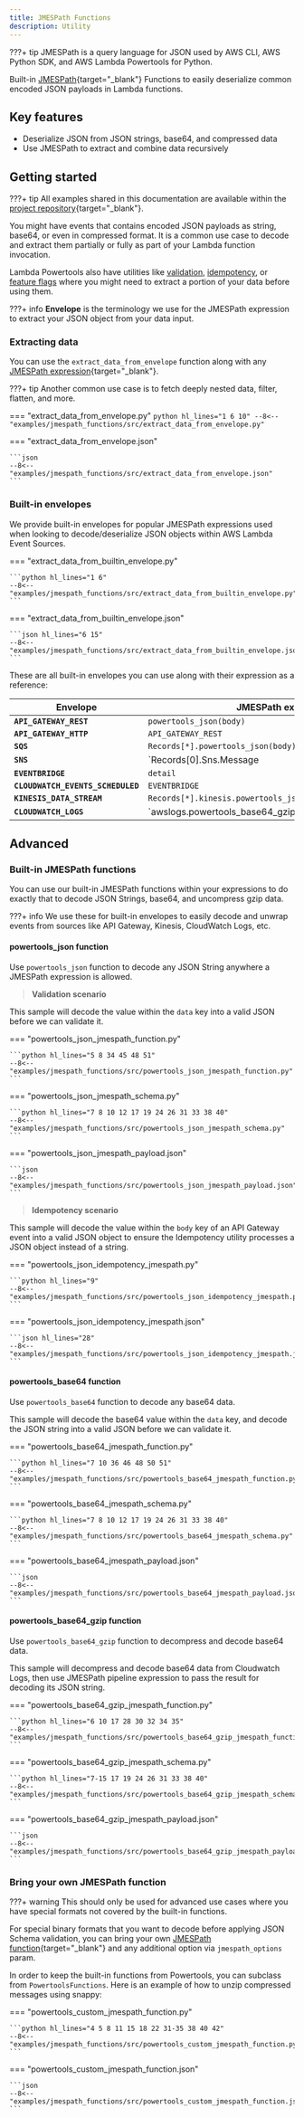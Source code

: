 ```yaml
---
title: JMESPath Functions
description: Utility
---
```


<!-- markdownlint-disable MD043 -->

???+ tip
    JMESPath is a query language for JSON used by AWS CLI, AWS Python SDK, and AWS Lambda Powertools for Python.

Built-in [JMESPath](https://jmespath.org/){target="_blank"} Functions to easily deserialize common encoded JSON payloads in Lambda functions.

## Key features

* Deserialize JSON from JSON strings, base64, and compressed data
* Use JMESPath to extract and combine data recursively

## Getting started

???+ tip
    All examples shared in this documentation are available within the [project repository](https://github.com/awslabs/aws-lambda-powertools-python/tree/develop/examples){target="_blank"}.

You might have events that contains encoded JSON payloads as string, base64, or even in compressed format. It is a common use case to decode and extract them partially or fully as part of your Lambda function invocation.

Lambda Powertools also have utilities like [validation](validation.md), [idempotency](idempotency.md), or [feature flags](feature_flags.md) where you might need to extract a portion of your data before using them.

???+ info
    **Envelope** is the terminology we use for the JMESPath expression to extract your JSON object from your data input.

### Extracting data

You can use the `extract_data_from_envelope` function along with any [JMESPath expression](https://jmespath.org/tutorial.html){target="_blank"}.

???+ tip
	Another common use case is to fetch deeply nested data, filter, flatten, and more.

=== "extract_data_from_envelope.py"
    ```python hl_lines="1 6 10"
    --8<-- "examples/jmespath_functions/src/extract_data_from_envelope.py"
    ```

=== "extract_data_from_envelope.json"

    ```json
    --8<-- "examples/jmespath_functions/src/extract_data_from_envelope.json"
    ```

### Built-in envelopes

We provide built-in envelopes for popular JMESPath expressions used when looking to decode/deserialize JSON objects within AWS Lambda Event Sources.

=== "extract_data_from_builtin_envelope.py"

	```python hl_lines="1 6"
    --8<-- "examples/jmespath_functions/src/extract_data_from_builtin_envelope.py"
	```

=== "extract_data_from_builtin_envelope.json"

    ```json hl_lines="6 15"
    --8<-- "examples/jmespath_functions/src/extract_data_from_builtin_envelope.json"
    ```

These are all built-in envelopes you can use along with their expression as a reference:

| Envelope                          | JMESPath expression                                           |
| --------------------------------- | ------------------------------------------------------------- |
| **`API_GATEWAY_REST`**            | `powertools_json(body)`                                       |
| **`API_GATEWAY_HTTP`**            | `API_GATEWAY_REST`                                            |
| **`SQS`**                         | `Records[*].powertools_json(body)`                            |
| **`SNS`**                         | `Records[0].Sns.Message                                       | powertools_json(@)`              |
| **`EVENTBRIDGE`**                 | `detail`                                                      |
| **`CLOUDWATCH_EVENTS_SCHEDULED`** | `EVENTBRIDGE`                                                 |
| **`KINESIS_DATA_STREAM`**         | `Records[*].kinesis.powertools_json(powertools_base64(data))` |
| **`CLOUDWATCH_LOGS`**             | `awslogs.powertools_base64_gzip(data)                         | powertools_json(@).logEvents[*]` |

## Advanced

### Built-in JMESPath functions

You can use our built-in JMESPath functions within your expressions to do exactly that to decode JSON Strings, base64, and uncompress gzip data.

???+ info
    We use these for built-in envelopes to easily decode and unwrap events from sources like API Gateway, Kinesis, CloudWatch Logs, etc.

#### powertools_json function

Use `powertools_json` function to decode any JSON String anywhere a JMESPath expression is allowed.

> **Validation scenario**

This sample will decode the value within the `data` key into a valid JSON before we can validate it.

=== "powertools_json_jmespath_function.py"

    ```python hl_lines="5 8 34 45 48 51"
    --8<-- "examples/jmespath_functions/src/powertools_json_jmespath_function.py"
    ```

=== "powertools_json_jmespath_schema.py"

    ```python hl_lines="7 8 10 12 17 19 24 26 31 33 38 40"
    --8<-- "examples/jmespath_functions/src/powertools_json_jmespath_schema.py"
    ```

=== "powertools_json_jmespath_payload.json"

    ```json
    --8<-- "examples/jmespath_functions/src/powertools_json_jmespath_payload.json"
    ```

> **Idempotency scenario**

This sample will decode the value within the `body` key of an API Gateway event into a valid JSON object to ensure the Idempotency utility processes a JSON object instead of a string.

=== "powertools_json_idempotency_jmespath.py"

    ```python hl_lines="9"
    --8<-- "examples/jmespath_functions/src/powertools_json_idempotency_jmespath.py"
    ```

=== "powertools_json_idempotency_jmespath.json"

    ```json hl_lines="28"
    --8<-- "examples/jmespath_functions/src/powertools_json_idempotency_jmespath.json"
    ```

#### powertools_base64 function

Use `powertools_base64` function to decode any base64 data.

This sample will decode the base64 value within the `data` key, and decode the JSON string into a valid JSON before we can validate it.

=== "powertools_base64_jmespath_function.py"

    ```python hl_lines="7 10 36 46 48 50 51"
    --8<-- "examples/jmespath_functions/src/powertools_base64_jmespath_function.py"
    ```

=== "powertools_base64_jmespath_schema.py"

    ```python hl_lines="7 8 10 12 17 19 24 26 31 33 38 40"
    --8<-- "examples/jmespath_functions/src/powertools_base64_jmespath_schema.py"
    ```

=== "powertools_base64_jmespath_payload.json"

    ```json
    --8<-- "examples/jmespath_functions/src/powertools_base64_jmespath_payload.json"
    ```

#### powertools_base64_gzip function

Use `powertools_base64_gzip` function to decompress and decode base64 data.

This sample will decompress and decode base64 data from Cloudwatch Logs, then use JMESPath pipeline expression to pass the result for decoding its JSON string.

=== "powertools_base64_gzip_jmespath_function.py"

    ```python hl_lines="6 10 17 28 30 32 34 35"
    --8<-- "examples/jmespath_functions/src/powertools_base64_gzip_jmespath_function.py"
    ```

=== "powertools_base64_gzip_jmespath_schema.py"

    ```python hl_lines="7-15 17 19 24 26 31 33 38 40"
    --8<-- "examples/jmespath_functions/src/powertools_base64_gzip_jmespath_schema.py"
    ```

=== "powertools_base64_gzip_jmespath_payload.json"

    ```json
    --8<-- "examples/jmespath_functions/src/powertools_base64_gzip_jmespath_payload.json"
    ```

### Bring your own JMESPath function

???+ warning
    This should only be used for advanced use cases where you have special formats not covered by the built-in functions.

For special binary formats that you want to decode before applying JSON Schema validation, you can bring your own [JMESPath function](https://github.com/jmespath/jmespath.py#custom-functions){target="_blank"} and any additional option via `jmespath_options` param.

In order to keep the built-in functions from Powertools, you can subclass from `PowertoolsFunctions`. Here is an example of how to unzip compressed messages using snappy:

=== "powertools_custom_jmespath_function.py"

    ```python hl_lines="4 5 8 11 15 18 22 31-35 38 40 42"
	--8<-- "examples/jmespath_functions/src/powertools_custom_jmespath_function.py"
    ```

=== "powertools_custom_jmespath_function.json"

    ```json
    --8<-- "examples/jmespath_functions/src/powertools_custom_jmespath_function.json"
    ```
